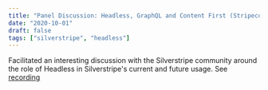 ```yaml
---
title: "Panel Discussion: Headless, GraphQL and Content First (Stripecon EU)"
date: "2020-10-01"
draft: false
tags: ["silverstripe", "headless"]
---
```


Facilitated an interesting discussion with the Silverstripe community
around the role of Headless in Silverstripe's current and future usage.
See [recording](https://www.youtube.com/watch?v=AuPwhRM5PA4)